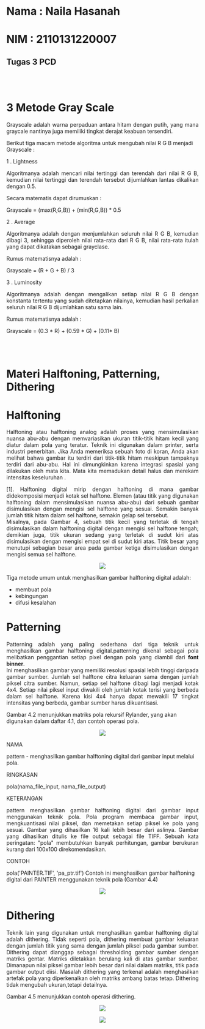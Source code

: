 # Nama : Naila Hasanah
# NIM  : 2110131220007

## Tugas 3 PCD




<br>
<br>

# 3 Metode Gray Scale
<p align = "justify">
Grayscale adalah warna perpaduan antara hitam dengan putih, yang mana graycale nantinya juga memiliki tingkat derajat keabuan tersendiri. 
</p>
Berikut tiga macam metode algoritma untuk mengubah nilai R G B menjadi Grayscale : 

1 . Lightness
<p align = "justify">
Algoritmanya adalah mencari nilai tertinggi dan terendah dari nilai R G B, kemudian nilai tertinggi dan terendah tersebut dijumlahkan lantas dikalikan dengan 0.5. </p>

Secara matematis dapat dirumuskan :

Grayscale = (max(R,G,B)) + (min(R,G,B)) * 0.5

2 . Average
<p align = "justify">
Algoritmanya adalah dengan menjumlahkan seluruh nilai R G B, kemudian dibagi 3, sehingga diperoleh nilai rata-rata dari R G B, nilai rata-rata itulah yang dapat dikatakan sebagai grayclase. </p>

Rumus matematisnya adalah :

Grayscale = (R + G + B) / 3 

3 . Luminosity
<p align = "justify">
Algoritmanya adalah dengan mengalikan setiap nilai R G B dengan konstanta tertentu yang sudah ditetapkan nilainya, kemudian hasil perkalian seluruh nilai R G B dijumlahkan satu sama lain. 
</p>
Rumus matematisnya adalah :

Grayscale = (0.3 * R) + (0.59 * G) + (0.11* B)

<br>
<br>

# Materi Halftoning, Patterning, Dithering

# Halftoning 
<p align = "justify">
Halftoning atau halftoning analog adalah proses yang mensimulasikan nuansa abu-abu dengan memvariasikan ukuran titik-titik hitam kecil yang diatur dalam pola yang teratur. Teknik ini digunakan dalam printer, serta industri penerbitan. Jika Anda memeriksa sebuah foto di koran, Anda akan melihat bahwa gambar itu terdiri dari titik-titik hitam meskipun tampaknya terdiri dari abu-abu. Hal ini dimungkinkan karena integrasi spasial yang dilakukan oleh mata kita. Mata kita memadukan detail halus dan merekam intensitas keseluruhan .</p>

<p align = "justify">
[1]. Halftoning digital mirip dengan halftoning di mana gambar didekomposisi menjadi kotak sel halftone. Elemen (atau titik yang digunakan halftoning dalam mensimulasikan nuansa abu-abu) dari sebuah gambar disimulasikan dengan mengisi sel halftone yang sesuai. Semakin banyak jumlah titik hitam dalam sel halftone, semakin gelap sel tersebut.<br>
 Misalnya, pada Gambar 4, sebuah titik kecil yang terletak di tengah disimulasikan dalam halftoning digital dengan mengisi sel halftone tengah; demikian juga, titik ukuran sedang yang terletak di sudut kiri atas disimulasikan dengan mengisi empat sel di sudut kiri atas. Titik besar yang menutupi sebagian besar area pada gambar ketiga disimulasikan dengan mengisi semua sel halftone.</p>


<p align="center">
    <img src="foto2/gambar1.png" >
</p>

Tiga metode umum untuk menghasilkan gambar halftoning digital adalah:

- membuat pola
- kebingungan
- difusi kesalahan

# Patterning

<p align = "justify">
Patterning adalah yang paling sederhana dari tiga teknik untuk menghasilkan gambar halftoning digital.patterning dikenal sebagai pola melibatkan penggantian setiap pixel dengan pola yang diambil dari <b>font binner</b>.<br>
 Ini menghasilkan gambar yang memiliki resolusi spasial lebih tinggi daripada gambar sumber. Jumlah sel halftone citra keluaran sama dengan jumlah piksel citra sumber. Namun, setiap sel halftone dibagi lagi menjadi kotak 4x4. Setiap nilai piksel input diwakili oleh jumlah kotak terisi yang berbeda dalam sel halftone. Karena kisi 4x4 hanya dapat mewakili 17 tingkat intensitas yang berbeda, gambar sumber harus dikuantisasi.</p>

Gambar 4.2 menunjukkan matriks pola rekursif Rylander, yang akan digunakan dalam daftar 4.1, dan contoh operasi pola.

<p align="center">
    <img src="foto2/gambar2.png" >
</p>


NAMA

pattern - menghasilkan gambar halftoning digital dari gambar input melalui pola.

RINGKASAN

pola(nama_file_input, nama_file_output)

KETERANGAN
<p align = "justify">
pattern menghasilkan gambar halftoning digital dari gambar input menggunakan teknik pola. Pola program membaca gambar input, mengkuantisasi nilai piksel, dan memetakan setiap piksel ke pola yang sesuai. Gambar yang dihasilkan 16 kali lebih besar dari aslinya. Gambar yang dihasilkan ditulis ke file output sebagai file TIFF. Sebuah kata peringatan: "pola" membutuhkan banyak perhitungan, gambar berukuran kurang dari 100x100 direkomendasikan.</p>

CONTOH

pola('PAINTER.TIF', 'pa_ptr.tif')
Contoh ini menghasilkan gambar halftoning digital dari PAINTER menggunakan teknik pola (Gambar 4.4)

<p align="center">
    <img src="foto2/gambar3.png" >
</p>


# Dithering
<p align = "justify">
Teknik lain yang digunakan untuk menghasilkan gambar halftoning digital adalah dithering. Tidak seperti pola, dithering membuat gambar keluaran dengan jumlah titik yang sama dengan jumlah piksel pada gambar sumber. Dithering dapat dianggap sebagai thresholding gambar sumber dengan matriks gentar. Matriks diletakkan berulang kali di atas gambar sumber. Dimanapun nilai piksel gambar lebih besar dari nilai dalam matriks, titik pada gambar output diisi. Masalah dithering yang terkenal adalah menghasilkan artefak pola yang diperkenalkan oleh matriks ambang batas tetap. Dithering tidak mengubah ukuran,tetapi detailnya.</p>

Gambar 4.5 menunjukkan contoh operasi dithering.

<p align="center">
    <img src="foto2/gambar4.png" >
</p>


<p align="center">
    <img src="foto2/gambar5.png" >
</p>
